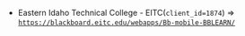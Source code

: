  - Eastern Idaho Technical College - EITC(`client_id=1874`) => [`https://blackboard.eitc.edu/webapps/Bb-mobile-BBLEARN/`](https://blackboard.eitc.edu/webapps/Bb-mobile-BBLEARN/)

